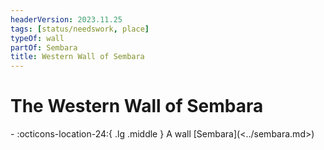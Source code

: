 ```yaml
---
headerVersion: 2023.11.25
tags: [status/needswork, place]
typeOf: wall
partOf: Sembara
title: Western Wall of Sembara
---
```

# The Western Wall of Sembara
<div class="grid cards ext-narrow-margin ext-one-column" markdown>
-    :octicons-location-24:{ .lg .middle } A wall [Sembara](<../sembara.md>)  
</div>



